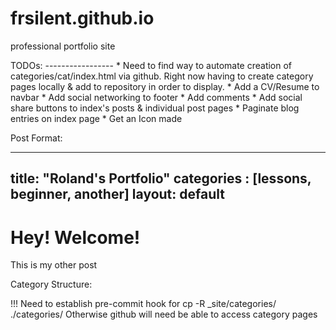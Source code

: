 frsilent.github.io
==================

professional portfolio site


TODOs: -----------------
       * Need to find way to automate creation of categories/cat/index.html via github.
                Right now having to create category pages locally & add to repository in order to display.
       * Add a CV/Resume to navbar
       * Add social networking to footer
       * Add comments
       * Add social share buttons to index's posts & individual post pages
       * Paginate blog entries on index page
       * Get an Icon made



Post Format:

---
title: "Roland's Portfolio"
categories : [lessons, beginner, another]
layout: default
---

# Hey! Welcome!

This is my other post



Category Structure:

!!!
Need to establish pre-commit hook for cp -R _site/categories/ ./categories/
Otherwise github will need be able to access category pages
